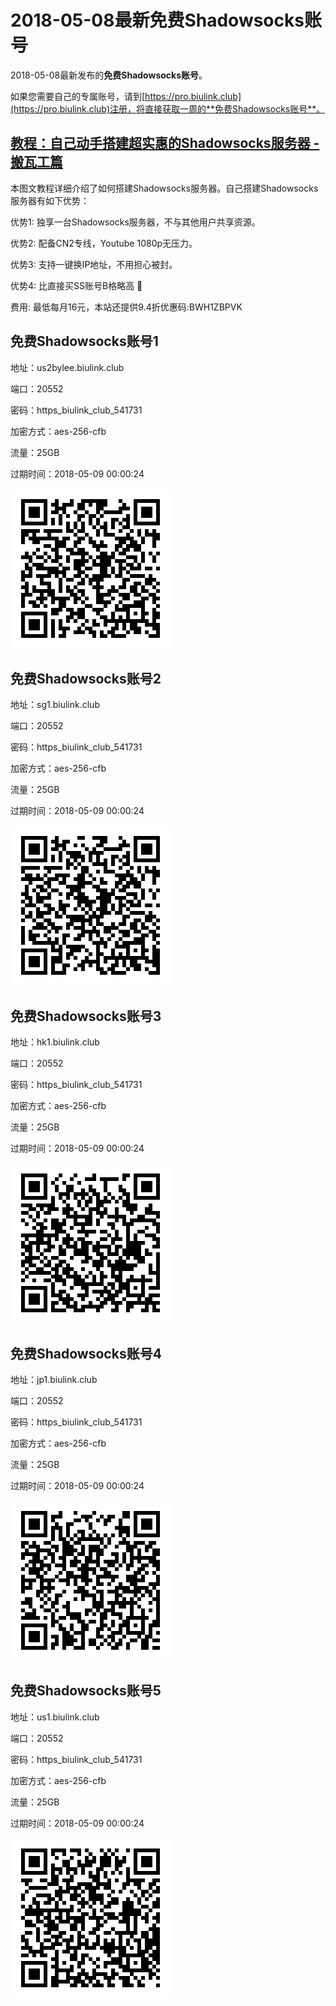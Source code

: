 # 2018-05-08最新**免费Shadowsocks账号**

2018-05-08最新发布的**免费Shadowsocks账号**。

如果您需要自己的专属账号，请到[https://pro.biulink.club](https://pro.biulink.club)注册，将直接获取一周的**免费Shadowsocks账号**。

## [教程：自己动手搭建超实惠的Shadowsocks服务器 - 搬瓦工篇](https://github.com/Biulink/ShadowsocksTutorials/blob/master/%E6%95%99%E6%82%A8%E8%87%AA%E5%B7%B1%E5%8A%A8%E6%89%8B%E6%90%AD%E5%BB%BA%E8%B6%85%E5%AE%9E%E6%83%A0%E7%9A%84Shadowsocks%E6%9C%8D%E5%8A%A1%E5%99%A8%20-%20%E6%90%AC%E7%93%A6%E5%B7%A5%E7%AF%87.md)
  
  本图文教程详细介绍了如何搭建Shadowsocks服务器。自己搭建Shadowsocks服务器有如下优势：

  优势1: 独享一台Shadowsocks服务器，不与其他用户共享资源。

  优势2: 配备CN2专线，Youtube 1080p无压力。

  优势3: 支持一键换IP地址，不用担心被封。

  优势4: 比直接买SS账号B格略高 🙂

  费用: 最低每月16元，本站还提供9.4折优惠码:BWH1ZBPVK  
## 免费Shadowsocks账号1

地址：us2bylee.biulink.club

端口：20552

密码：https_biulink_club_541731

加密方式：aes-256-cfb

流量：25GB

过期时间：2018-05-09 00:00:24

![免费Shadowsocks账号](../qrcode/640101d2-6854-433b-8632-20383329917a.png)

## 免费Shadowsocks账号2

地址：sg1.biulink.club

端口：20552

密码：https_biulink_club_541731

加密方式：aes-256-cfb

流量：25GB

过期时间：2018-05-09 00:00:24

![免费Shadowsocks账号](../qrcode/d6e84bb8-389b-4993-9ba2-af70242b04d8.png)

## 免费Shadowsocks账号3

地址：hk1.biulink.club

端口：20552

密码：https_biulink_club_541731

加密方式：aes-256-cfb

流量：25GB

过期时间：2018-05-09 00:00:24

![免费Shadowsocks账号](../qrcode/6dcb7cff-2327-4274-a0be-3ec5c78acd7f.png)

## 免费Shadowsocks账号4

地址：jp1.biulink.club

端口：20552

密码：https_biulink_club_541731

加密方式：aes-256-cfb

流量：25GB

过期时间：2018-05-09 00:00:24

![免费Shadowsocks账号](../qrcode/2dd821aa-821d-484b-bb05-bf06cb55af1c.png)

## 免费Shadowsocks账号5

地址：us1.biulink.club

端口：20552

密码：https_biulink_club_541731

加密方式：aes-256-cfb

流量：25GB

过期时间：2018-05-09 00:00:24

![免费Shadowsocks账号](../qrcode/0c6e957b-b994-4498-bd47-e7716b386567.png)

